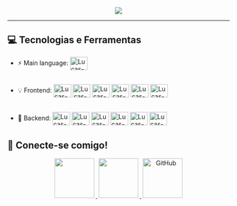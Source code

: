 <p align="center">
<a href="https://github.com/Oliveiralucaas">
<img src="https://readme-typing-svg.herokuapp.com?lines=👋+Olá,+Me+chamo+Lucas+Gabriel;Atualmente+cursando+ADS;Web+Developer;Sempre%20aprendendo%20coisas%20novas&center=true&width=380&height=45">
</a>
</p>
<hr>

## 💻 Tecnologias e Ferramentas

- :zap: Main language: <img align="center" alt="Lucas-Js" height="30" width="40" src="https://skillicons.dev/icons?i=js" Title="JavaScript">
  ######
- :bulb: Frontend: <img align="center" alt="Lucas-HTML" height="30" width="40" src="https://skillicons.dev/icons?i=html" Title="HTML 5"> <img align="center" alt="Lucas-CSS" height="30" width="40" src="https://skillicons.dev/icons?i=css" Title="CSS 3"> <img align="center" alt="Lucas-Js" height="30" width="40" src="https://skillicons.dev/icons?i=js" Title="JavaScript"> <img align="center" alt="Lucas-Ts" height="30" width="40" src="https://skillicons.dev/icons?i=ts" Title="TypeScript"> <img align="center" alt="Lucas-react" height="30" width="40" src="https://skillicons.dev/icons?i=react" Title="React.js"> <img align="center" alt="Lucas-Styled Components" height="30" width="40" src="https://skillicons.dev/icons?i=styledcomponents" Title="Styled Components">
  ######
- 📡 Backend: <img align="center" alt="Lucas-Node" height="30" width="40" src="https://skillicons.dev/icons?i=nodejs" Title="Node.js"> <img align="center" alt="Lucas-express" height="30" width="40" src="https://skillicons.dev/icons?i=express" Title="express"> <img align="center" alt="Lucas-DB" height="30" width="40" src="https://skillicons.dev/icons?i=mongodb" Title="MongoDB"> <img align="center" alt="Lucas-NoSql" height="30" width="40" src="https://skillicons.dev/icons?i=mysql" Title="MySQL"> <img align="center" alt="Lucas-docker" height="30" width="40" src="https://skillicons.dev/icons?i=docker" Title="Node.js"> <img align="center" alt="Lucas-Postman" height="30" width="40" src="https://skillicons.dev/icons?i=postman" Title="Postman">
  ######

## 🤝 Conecte-se comigo!
<p align="center">
		<a href="mailto:oliveiraslucaas@gmail.com" alt="Email">
		<img width="90" hspace="3" src="https://img.shields.io/badge/gmail-%23EA4335.svg?style=flat-square&logo=gmail&logoColor=white" />
		</a>
	 	<a href="https://www.linkedin.com/in/Oliveiralucaas" alt="Linkedin">
 		<img width="90" hspace="3" src="https://img.shields.io/badge/-Linkedin-0e76a8?style=flat-square&logo=Linkedin&logoColor=white" />
		</a>
		<a href="https://github.com/Oliveiralucaas">
		<img width="90" hspace="3" src="https://img.shields.io/badge/github-%23181717.svg?style=flat-square&logo=github&logoColor=white" alt="GitHub"/>
		</a>
